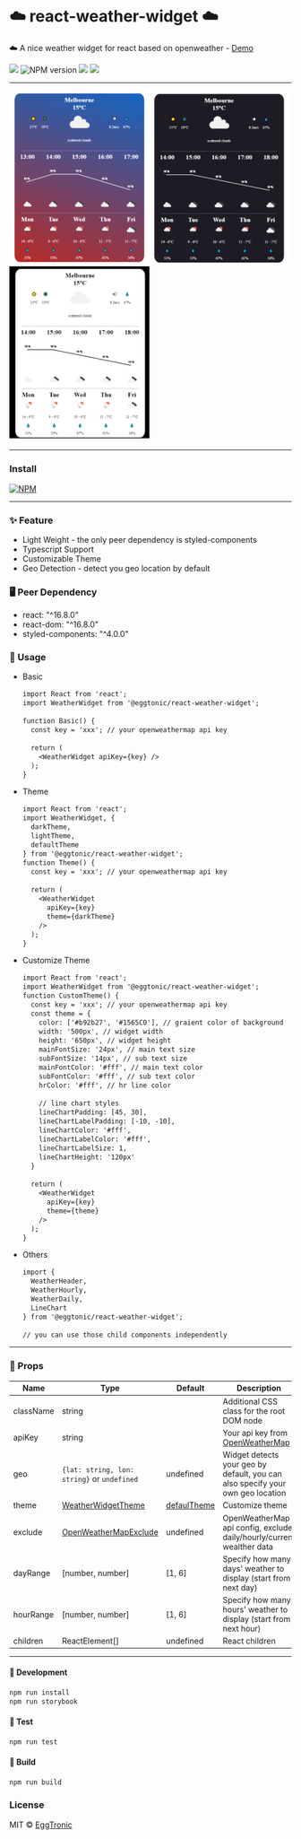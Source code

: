 # ☁️ react-weather-widget ☁️


☁️ A nice weather widget for react based on openweather - [Demo](https://eggtronic.github.io/react-weather-widget/)

<span>![](https://img.shields.io/npm/dt/@eggtonic/react-weather-widget.svg)</span> <span class="badge-npmversion"><img src="https://badgen.net/badge/license/MIT/blue" alt="NPM version" /></span> <span>[![](https://img.shields.io/badge/0-dependency-blue.svg)](http://weibo.com/eyrefree777)</span> <span>[![](https://img.shields.io/badge/3-peerDependency-blue.svg)](http://weibo.com/eyrefree777)</span>

---

<img src="./doc/img/defaultTheme.png" width="250" style="display: inline-block;"><img src="./doc/img/darkTheme.png" width="250" style="display: inline-block;"><img src="./doc/img/dayTheme.png" width="250" style="display: inline-block;">


---
### Install
[![NPM](https://nodei.co/npm/@eggtonic/react-weather-widget.png)](https://npmjs.org/package/@eggtonic/react-weather-widget)
 

---
### ✨ Feature
- Light Weight - the only peer dependency is styled-components
- Typescript Support
- Customizable Theme
- Geo Detection - detect you geo location by default

### 🖥 Peer Dependency
- react: "^16.8.0"
- react-dom: "^16.8.0"
- styled-components: "^4.0.0"

### 🌈 Usage
- Basic 
  ```JSX
  import React from 'react';
  import WeatherWidget from '@eggtonic/react-weather-widget';

  function Basic() {
    const key = 'xxx'; // your openweathermap api key

    return (
      <WeatherWidget apiKey={key} />
    );
  }
  ```
- Theme
  ```JSX
  import React from 'react';
  import WeatherWidget, {
    darkTheme,
    lightTheme,
    defaultTheme
  } from '@eggtonic/react-weather-widget';
  function Theme() {
    const key = 'xxx'; // your openweathermap api key

    return (
      <WeatherWidget 
        apiKey={key} 
        theme={darkTheme}
      />
    );
  }
  ```

- Customize Theme
  ```JSX
  import React from 'react';
  import WeatherWidget from '@eggtonic/react-weather-widget';
  function CustomTheme() {
    const key = 'xxx'; // your openweathermap api key
    const theme = {
      color: ['#b92b27', '#1565C0'], // graient color of background
      width: '500px', // widget width
      height: '650px', // widget height
      mainFontSize: '24px', // main text size
      subFontSize: '14px', // sub text size
      mainFontColor: '#fff', // main text color
      subFontColor: '#fff', // sub text color
      hrColor: '#fff', // hr line color

      // line chart styles
      lineChartPadding: [45, 30],
      lineChartLabelPadding: [-10, -10],
      lineChartColor: '#fff',
      lineChartLabelColor: '#fff',
      lineChartLabelSize: 1,
      lineChartHeight: '120px'
    }

    return (
      <WeatherWidget 
        apiKey={key} 
        theme={theme}
      />
    );
  }
  ```
- Others
  ```JSX
  import {
    WeatherHeader, 
    WeatherHourly, 
    WeatherDaily,
    LineChart
  } from '@eggtonic/react-weather-widget';

  // you can use those child components independently
  ```
---
### 📝 Props
| Name         | Type    | Default | Description |
| ------------ | ------- | ------- | ----------- |
| className | string |  | Additional CSS class for the root DOM node |
| apiKey | string | | Your api key from [OpenWeatherMap](https://openweathermap.org/) |
| geo | `{lat: string, lon: string}` or `undefined` | undefined | Widget detects your geo by default, you can also specify your own geo location |
| theme | [WeatherWidgetTheme](./src/types/weatherWidget.ts)| [defaulTheme](./src/theme.ts) | Customize theme |
| exclude | [OpenWeatherMapExclude](./src/types/weatherWidget.ts) | undefined | OpenWeatherMap api config, exclude daily/hourly/current wealther data|
| dayRange | [number, number] | [1, 6] | Specify how many days' weather to display (start from next day)|
| hourRange | [number, number] | [1, 6] | Specify how many hours' weather to display (start from next hour)|
| children | ReactElement[] | undefined | React children|

---

#### 🔨 Development
```
npm run install
npm run storybook
```

#### 🧪 Test
`npm run test`

#### 🔧 Build
`npm run build`



### License

MIT © [EggTronic](https://github.com/eggtronic)
